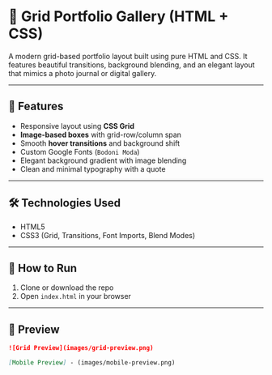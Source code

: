 # 🎨 Grid Portfolio Gallery (HTML + CSS)

A modern grid-based portfolio layout built using pure HTML and CSS. It features beautiful transitions, background blending, and an elegant layout that mimics a photo journal or digital gallery.

---

## 🌟 Features

- Responsive layout using **CSS Grid**
- **Image-based boxes** with grid-row/column span
- Smooth **hover transitions** and background shift
- Custom Google Fonts (`Bodoni Moda`)
- Elegant background gradient with image blending
- Clean and minimal typography with a quote

---

## 🛠️ Technologies Used

- HTML5
- CSS3 (Grid, Transitions, Font Imports, Blend Modes)

---

## 🚀 How to Run

1. Clone or download the repo
2. Open `index.html` in your browser

---

## 📸 Preview



```markdown
![Grid Preview](images/grid-preview.png)

[Mobile Preview] - (images/mobile-preview.png)

